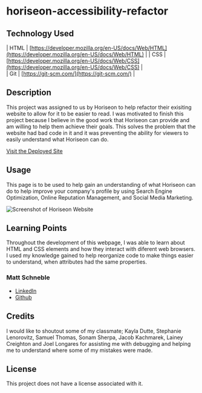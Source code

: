 # horiseon-accessibility-refactor

## Technology Used 

| HTML | [https://developer.mozilla.org/en-US/docs/Web/HTML](https://developer.mozilla.org/en-US/docs/Web/HTML) | 
| CSS  | [https://developer.mozilla.org/en-US/docs/Web/CSS](https://developer.mozilla.org/en-US/docs/Web/CSS) |   
| Git  | [https://git-scm.com/](https://git-scm.com/) |    

## Description 

This project was assigned to us by Horiseon to help refactor their exisiting website to allow for it to be easier to read. I was motivated to finish this project because I believe in the good work that Horiseon can provide and am willing to help them achieve their goals. This solves the problem that the website had bad code in it and it was preventing the ability for viewers to easily understand what Horiseon can do.

[Visit the Deployed Site](https://mattschneble.github.io/horiseon-accessibility-refactor/)

## Usage 

This page is to be used to help gain an understanding of what Horiseon can do to help improve your company's profile by using Search Engine Optimization, Online Reputation Management, and Social Media Marketing. 

![Screenshot of Horiseon Website](../horiseon-accessibility-refactor/assets/images/Horiseon%20Screenshot.png)

## Learning Points 

Throughout the development of this webpage, I was able to learn about HTML and CSS elements and how they interact with diferent web browsers.
I used my knowledge gained to help reorganize code to make things easier to understand, when attributes had the same properties. 

### Matt Schneble

* [LinkedIn](https://www.linkedin.com/in/matthew-schneble/)
* [Github](https://github.com/mattschneble)

## Credits

I would like to shoutout some of my classmate; Kayla Dutte, Stephanie Lenorovitz, Samuel Thomas, Sonam Sherpa, Jacob Kachmarek, Lainey Creighton and Joel Longares for assisting me with debugging and helping me to understand where some of my mistakes were made. 

## License

This project does not have a license associated with it.